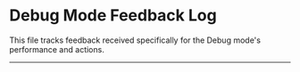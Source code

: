 # Debug Mode Feedback Log

This file tracks feedback received specifically for the Debug mode's performance and actions.

---